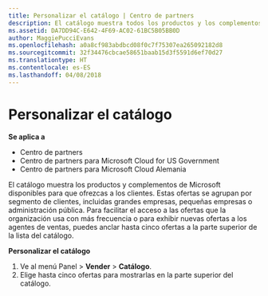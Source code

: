 ```yaml
---
title: Personalizar el catálogo | Centro de partners
description: El catálogo muestra todos los productos y los complementos de Microsoft disponibles para que los vendan los partners.
ms.assetid: DA7DD94C-E642-4F69-AC02-61BC5B05BB0D
author: MaggiePucciEvans
ms.openlocfilehash: a0a8cf983abdbcd08f0c7f75307ea265092182d8
ms.sourcegitcommit: 32f34476cbcae58651baab15d3f5591d6ef70d27
ms.translationtype: HT
ms.contentlocale: es-ES
ms.lasthandoff: 04/08/2018
---
```

# <a name="customize-the-catalog"></a>Personalizar el catálogo

**Se aplica a**

-  Centro de partners
-  Centro de partners para Microsoft Cloud for US Government
-  Centro de partners para Microsoft Cloud Alemania

El catálogo muestra los productos y complementos de Microsoft disponibles para que ofrezcas a los clientes. Estas ofertas se agrupan por segmento de clientes, incluidas grandes empresas, pequeñas empresas o administración pública. Para facilitar el acceso a las ofertas que la organización usa con más frecuencia o para exhibir nuevas ofertas a los agentes de ventas, puedes anclar hasta cinco ofertas a la parte superior de la lista del catálogo.

**Personalizar el catálogo**

1.  Ve al menú Panel &gt; **Vender** &gt; **Catálogo**.
2.  Elige hasta cinco ofertas para mostrarlas en la parte superior del catálogo.

 

 



